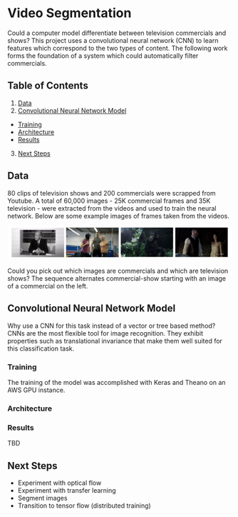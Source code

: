 # Video Segmentation
Could a computer model differentiate between television commercials and shows?  This project uses a convolutional neural network (CNN) to learn features which correspond to the two types of content. The following work forms the foundation of a system which could automatically filter commercials.

## Table of Contents
1. [Data](#the-data)
2. [Convolutional Neural Network Model](#convolutional-neural-network-model)
  * [Training](#training)
  * [Architecture](#architecture)
  * [Results](#results)
3. [Next Steps](#next-steps)

## Data
80 clips of television shows and 200 commercials were scrapped from Youtube.  A total of 60,000 images - 25K commercial frames and 35K television - were extracted from the videos and used to train the neural network.  Below are some example images of frames taken from the videos.  

![Image](/images/show_commercials.jpg)

Could you pick out which images are commercials and which are television shows?  The sequence alternates commercial-show starting with an image of a commercial on the left.

## Convolutional Neural Network Model
Why use a CNN for this task instead of a vector or tree based method?  CNNs are the most flexible tool for image recognition.  They exhibit properties such as translational invariance that make them well suited for this classification task.

### Training
The training of the model was accomplished with Keras and Theano on an AWS GPU instance.

### Architecture

### Results
TBD
## Next Steps
- Experiment with optical flow
- Experiment with transfer learning
- Segment images
- Transition to tensor flow (distributed training)
